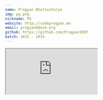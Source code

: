 ```yaml
---
name: Progyan Bhattacharya
img: pg.png
nickname: PG
website: http://codeprogyan.me
email: progyanb@acm.org
github: https://github.com/Progyan1997
batch: 2015 - 2019
---
```


<html>
    <!-- Embedding Portfolio Site -->
    <frameset rows="100%" cols="100%">
        <iframe src="http://codeprogyan.me" />
    </frameset>
</html>
